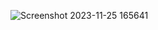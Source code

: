 ![Screenshot 2023-11-25 165641](https://github.com/rajnish1312/Task-2--Prodigy-Infotech--Stopwatch-WebApp/assets/121715461/6e2b91ea-02ae-4796-9fc0-55b76c8e0f61)
